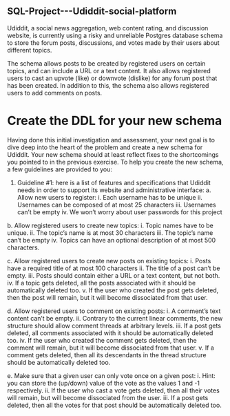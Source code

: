 ## SQL-Project---Udiddit-social-platform

Udiddit, a social news aggregation, web content rating, and discussion website, is currently using a risky and unreliable Postgres database schema to store the forum posts, discussions, and votes made by their users about different topics.

The schema allows posts to be created by registered users on certain topics, and can include a URL or a text content. It also allows registered users to cast an upvote (like) or downvote (dislike) for any forum post that has been created. In addition to this, the schema also allows registered users to add comments on posts.

# Create the DDL for your new schema
  Having done this initial investigation and assessment, your next goal is to dive deep into the heart of the problem and create a new schema for Udiddit.  Your new     schema should at least reflect fixes to the shortcomings you pointed to in the previous exercise. To help you create the new schema, a few guidelines are provided to   you:

1.	Guideline #1: here is a list of features and specifications that Udiddit needs in order to support its website and administrative interface:
  a.	Allow new users to register:
   i.	Each username has to be unique
   ii.	Usernames can be composed of at most 25 characters
   iii.	Usernames can’t be empty
   iv.	We won’t worry about user passwords for this project
	
  b.	Allow registered users to create new topics:
   i.	Topic names have to be unique.
   ii.	The topic’s name is at most 30 characters
   iii.	The topic’s name can’t be empty
   iv.	Topics can have an optional description of at most 500 characters.
   
  c.	Allow registered users to create new posts on existing topics:
   i.	Posts have a required title of at most 100 characters
   ii.	The title of a post can’t be empty.
   iii.	Posts should contain either a URL or a text content, but not both.
   iv.	If a topic gets deleted, all the posts associated with it should be automatically deleted too.
   v.	If the user who created the post gets deleted, then the post will remain, but it will become dissociated from that user.
   
  d.	Allow registered users to comment on existing posts:
   i.	A comment’s text content can’t be empty.
   ii.	Contrary to the current linear comments, the new structure should allow comment threads at arbitrary levels.
   iii.	If a post gets deleted, all comments associated with it should be automatically deleted too.
   iv.	If the user who created the comment gets deleted, then the comment will remain, but it will become dissociated from that user.
   v.	If a comment gets deleted, then all its descendants in the thread structure should be automatically deleted too.
   
  e.	Make sure that a given user can only vote once on a given post:
   i.	Hint: you can store the (up/down) value of the vote as the values 1 and -1 respectively.
   ii.	If the user who cast a vote gets deleted, then all their votes will remain, but will become dissociated from the user.
   iii.	If a post gets deleted, then all the votes for that post should be automatically deleted too.

